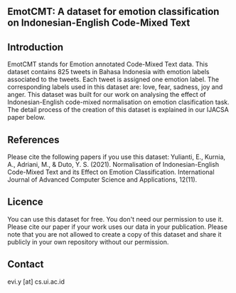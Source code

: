 ## EmotCMT: A dataset for emotion classification on Indonesian-English Code-Mixed Text  


## Introduction
EmotCMT stands for Emotion annotated Code-Mixed Text data. This dataset contains 825 tweets in Bahasa Indonesia with emotion labels associated to the tweets. Each tweet is assigned one emotion label. The corresponding labels used in this dataset are: love, fear, sadness, joy and anger. This dataset was built for our work on analysing the effect of Indonesian-English code-mixed normalisation on emotion clasification task. The detail process of the creation of this dataset is explained in our IJACSA paper below.

## References
Please cite the following papers if you use this dataset:
Yulianti, E., Kurnia, A., Adriani, M., & Duto, Y. S. (2021). Normalisation of Indonesian-English Code-Mixed Text and its Effect on Emotion Classification. International Journal of Advanced Computer Science and Applications, 12(11).

## Licence
You can use this dataset for free. You don't need our permission to use it. Please cite our paper if your work uses our data in your publication.
Please note that you are not allowed to create a copy of this dataset and share it publicly in your own repository without our permission.

## Contact
evi.y [at] cs.ui.ac.id
